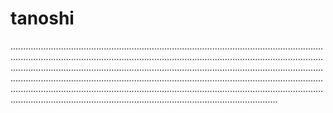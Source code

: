 # tanoshi

......................................................................................................................................................................................................................................................................................................................................................................................................................................................................................................................................................................................................................................................................................................................................................